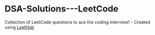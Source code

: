# DSA-Solutions---LeetCode
Collection of LeetCode questions to ace the coding interview! - Created using [LeetHub](https://github.com/QasimWani/LeetHub)
